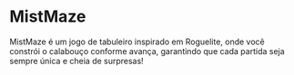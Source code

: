 # MistMaze
MistMaze é um jogo de tabuleiro inspirado em Roguelite, onde você constrói o calabouço conforme avança, garantindo que cada partida seja sempre única e cheia de surpresas!
